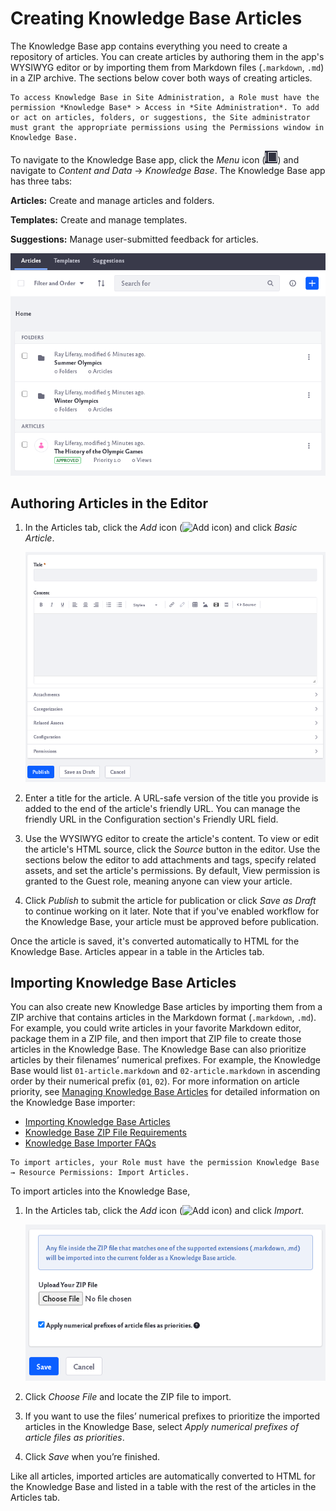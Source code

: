 # Creating Knowledge Base Articles

The Knowledge Base app contains everything you need to create a repository of articles. You can create articles by authoring them in the app's WYSIWYG editor or by importing them from Markdown files (`.markdown`, `.md`) in a ZIP archive. The sections below cover both ways of creating articles.

```{note}
To access Knowledge Base in Site Administration, a Role must have the permission *Knowledge Base* > Access in *Site Administration*. To add or act on articles, folders, or suggestions, the Site administrator must grant the appropriate permissions using the Permissions window in Knowledge Base. 
```

To navigate to the Knowledge Base app, click the _Menu_ icon (![Menu icon](../../images/icon-menu.png)) and navigate to *Content and Data* &rarr; *Knowledge Base*. The Knowledge Base app has three tabs:

**Articles:** Create and manage articles and folders.

**Templates:** Create and manage templates.

**Suggestions:** Manage user-submitted feedback for articles.

![The Knowledge Base app has different sections accessed by tabs.](./creating-knowledge-base-articles/images/01.png)

## Authoring Articles in the Editor

1. In the Articles tab, click the _Add_ icon (![Add icon](../../images/icon-add.png)) and click *Basic Article*.

    ![A new window pops up for you to write your article](./creating-knowledge-base-articles/images/02.png)

1. Enter a title for the article. A URL-safe version of the title you provide is added to the end of the article's friendly URL. You can manage the friendly URL in the Configuration section's Friendly URL field.

1. Use the WYSIWYG editor to create the article's content. To view or edit the article's HTML source, click the *Source* button in the editor. Use the sections below the editor to add attachments and tags, specify related assets, and set the article's permissions. By default, View permission is granted to the Guest role, meaning anyone can view your article.

1. Click *Publish* to submit the article for publication or click *Save as Draft* to continue working on it later. Note that if you've enabled workflow for the Knowledge Base, your article must be approved before publication.

Once the article is saved, it's converted automatically to HTML for the Knowledge Base. Articles appear in a table in the Articles tab.

## Importing Knowledge Base Articles

You can also create new Knowledge Base articles by importing them from a ZIP archive that contains articles in the Markdown format (`.markdown`, `.md`). For example, you could write articles in your favorite Markdown editor, package them in a ZIP file, and then import that ZIP file to create those articles in the Knowledge Base. The Knowledge Base can also prioritize articles by their filenames’ numerical prefixes. For example, the Knowledge Base would list `01-article.markdown` and `02-article.markdown` in ascending order by their numerical prefix (`01`, `02`). For more information on article priority, see [Managing Knowledge Base Articles](managing-the-knowledge-base.md#managing-knowledge-base-articles) for detailed information on the Knowledge Base importer:

* [Importing Knowledge Base Articles](importing-knowledge-base-articles.md)
* [Knowledge Base ZIP File Requirements](knowledge-base-zip-file-requirements.md)
* [Knowledge Base Importer FAQs](knowledge-base-importer-faq.md)

```{note}
To import articles, your Role must have the permission Knowledge Base → Resource Permissions: Import Articles.
```

To import articles into the Knowledge Base,

1. In the Articles tab, click the *Add* icon (![Add icon](../../images/icon-add.png)) and click *Import*.

    ![Upload your ZIP file on this new page.](./creating-knowledge-base-articles/images/03.png)

1. Click *Choose File* and locate the ZIP file to import. 

1. If you want to use the files’ numerical prefixes to prioritize the imported articles in the Knowledge Base, select *Apply numerical prefixes of article files as priorities*.

1. Click *Save* when you’re finished.

Like all articles, imported articles are automatically converted to HTML for the Knowledge Base and listed in a table with the rest of the articles in the Articles tab.
